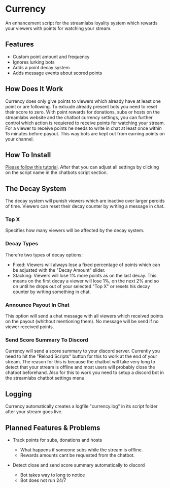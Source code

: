 # Currency
An enhancement script for the streamlabs loyality system which rewards your viewers with points for watching your stream.

## Features
- Custom point amount and frequency
- Ignores lurking bots
- Adds a point decay system
- Adds message events about scored points

## How Does It Work
Currency does only give points to viewers which already have at least one point or
are following. To exlcude already present bots you need to reset their score to zero.
With point rewards for donations, subs or hosts on the streamlabs website and the chatbot currency settings, you can further 
control which action is requiered to receive points for watching your stream. For a viewer to receive points he needs to
write in chat at least once within 15 minutes before payout. This way bots are kept out from earning points on your channel.

## How To Install
[Please follow this tutorial](https://github.com/StreamlabsSupport/Streamlabs-Chatbot/wiki/Prepare-&-Import-Scripts).
After that you can adjust all settings by clicking on the script name in the chatbots script section.

## The Decay System
The decay system will punish viewers which are inactive over 
larger peroids of time. Viewers can reset their decay counter by writing a message in chat.

### Top X
Specifies how many viewers will be affected by the decay system. 

### Decay Types
There're two types of decay options:
- Fixed: Viewers will always lose a fixed percentage of points which can be 
adjusted with the "Decay Amount" slider.
- Stacking: Viewers will lose 1% more points as on the last decay. This means on 
the first decay a viewer will lose 1%, on the next 2% and so on until he drops out
of your selected "Top X" or resets his decay counter by writing something in chat.

### Announce Payout In Chat
This option will send a chat message with all viewers which received points on the payout (whithout mentioning them).
No message will be send if no viewer received points.

### Send Score Summary To Discord
Currency will send a score summary to your discord server. Currently you need to hit the "Reload Scripts" button for this
to work at the end of your stream. The reason for this is because the chatbot will take very long to detect that your stream is offline and most users will
probably close the chatbot beforehand. Also for this to work you need to setup a discord bot in the streamlabs chatbot settings menu. 

## Logging
Currency automatically creates a logfile "currency.log" in its script folder after your stream goes live.

## Planned Features & Problems
- Track points for subs, donations and hosts
   - What happens if someone subs while the stream is offline.
   - Rewards amounts cant be requested from the chatbot.
   
- Detect close and send score summary automatically to discord
   - Bot takes way to long to notice
   - Bot does not run 24/7